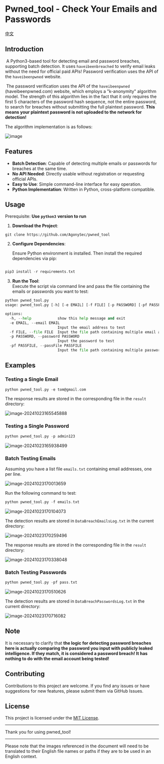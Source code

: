 # Pwned_tool - Check Your Emails and Passwords

[中文][url-doczh]

## Introduction

​	A Python3-based tool for detecting email and password breaches, supporting batch detection. It uses `haveibeenbreached` to verify email leaks without the need for official paid APIs! Password verification uses the API of the `haveibeenpwned` website.

​	The password verification uses the API of the `haveibeenpwned` (haveibeenpwned.com) website, which employs a "k-anonymity" algorithm model. The strength of this algorithm lies in the fact that it only requires the first 5 characters of the password hash sequence, not the entire password, to search for breaches without submitting the full plaintext password. **This means your plaintext password is not uploaded to the network for detection!**

The algorithm implementation is as follows:

![image](assets/image-20241023125855-224z3pw.png)

## Features

* **Batch Detection**: Capable of detecting multiple emails or passwords for breaches at the same time.
* **No API Needed**: Directly usable without registration or requesting official APIs.
* **Easy to Use**: Simple command-line interface for easy operation.
* **Python Implementation**: Written in Python, cross-platform compatible.

## Usage

Prerequisite: **Use** **`python3`** **version to run**

1. **Download the Project**:

```
git clone https://github.com/AgonySec/pwned_tool
```

2. **Configure Dependencies**:

   Ensure Python environment is installed. Then install the required dependencies via pip:

```go

pip3 install -r requirements.txt
```

3. **Run the Tool**:  
   Execute the script via command line and pass the file containing the emails or passwords you want to test:

```python
python pwned_tool.py
usage: pwned_tool.py [-h] [-e EMAIL] [-f FILE] [-p PASSWORD] [-pf PASSFILE]

options:
  -h, --help            show this help message and exit
  -e EMAIL, --email EMAIL
                        Input the email address to test
  -f FILE, --file FILE  Input the file path containing multiple email addresses
  -p PASSWORD, --password PASSWORD
                        Input the password to test
  -pf PASSFILE, --passFile PASSFILE
                        Input the file path containing multiple passwords

```

## Examples

### Testing a Single Email

```go
python pwned_tool.py -e tom@gmail.com
```

The response results are stored in the corresponding file in the `result` directory:

![image-20241023165545888](assets/image-20241023165545888.png)

### Testing a Single Password

```go
python pwned_tool.py -p admin123
```

![image-20241023165938499](assets/image-20241023165938499.png)

### Batch Testing Emails

Assuming you have a list file `emails.txt` containing email addresses, one per line.

![image-20241023170013659](assets/image-20241023170013659.png)

Run the following command to test:

```go
python pwned_tool.py -f emails.txt
```

![image-20241023170104073](assets/image-20241023170104073.png)

The detection results are stored in `DataBreachEmailsLog.txt` in the current directory:

![image-20241023170259496](assets/image-20241023170259496.png)

The response results are stored in the corresponding file in the `result` directory:

![image-20241023170338048](assets/image-20241023170338048.png)

### Batch Testing Passwords

```go
python pwned_tool.py -pf pass.txt
```

![image-20241023170510626](assets/image-20241023170510626.png)

The detection results are stored in `DataBreachPasswordsLog.txt` in the current directory:

![image-20241023170716082](assets/image-20241023170716082.png)

## Note

It is necessary to clarify that **the logic for detecting password breaches here is actually comparing the password you input with publicly leaked intelligence. If they match, it is considered a password breach! It has nothing to do with the email account being tested!**

## Contributing

Contributions to this project are welcome. If you find any issues or have suggestions for new features, please submit them via GitHub Issues.

## License

This project is licensed under the [MIT License](LICENSE).

---

Thank you for using pwned_tool!

---

Please note that the images referenced in the document will need to be translated to their English file names or paths if they are to be used in an English context.

[url-doczh]: README.md